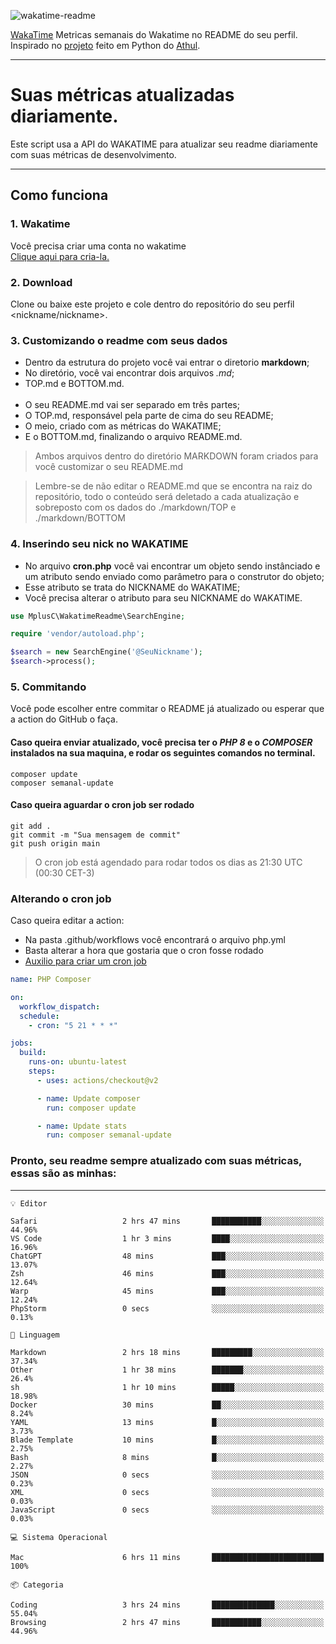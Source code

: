 ![wakatime-readme](https://socialify.git.ci/bymatheus/wakatime-readme/image?description=1&descriptionEditable=M%C3%A9tricas%20semanais%20do%20Wakatime%20no%20seu%20README%20de%20perfil.&font=KoHo&forks=1&language=1&owner=1&pattern=Signal&stargazers=1&theme=Dark)

[WakaTime](https://wakatime.com) Metricas semanais do Wakatime no README do seu perfil. <br>
Inspirado no [projeto](https://github.com/athul/waka-readme) feito em Python do [Athul](https://github.com/athul).
___

# Suas métricas atualizadas diariamente.
Este script usa a API do WAKATIME para atualizar seu readme diariamente com suas métricas de desenvolvimento.

___

## Como funciona

### 1. Wakatime
Você precisa criar uma conta no wakatime <br>
[Clique aqui para cria-la.](https://wakatime.com) 

### 2. Download
Clone ou baixe este projeto e cole dentro do repositório do seu perfil <nickname/nickname>.

### 3. Customizando o readme com seus dados
- Dentro da estrutura do projeto você vai entrar o diretorio **markdown**;  
- No diretório, você vai encontrar dois arquivos *.md*;
- TOP.md e BOTTOM.md.
<br><br>
- O seu README.md vai ser separado em três partes; 
- O TOP.md, responsável pela parte de cima do seu README;
- O meio, criado com as métricas do WAKATIME;
- E o BOTTOM.md, finalizando o arquivo README.md.<br>

> Ambos arquivos dentro do diretório MARKDOWN foram criados para você customizar o seu README.md

> Lembre-se de não editar o README.md que se encontra na raiz do repositório, todo o conteúdo será deletado a cada atualização e sobreposto com os dados do ./markdown/TOP e ./markdown/BOTTOM

### 4. Inserindo seu nick no WAKATIME
- No arquivo **cron.php** você vai encontrar um objeto sendo instânciado e um atributo sendo enviado como parâmetro para o construtor do objeto;
- Esse atributo se trata do NICKNAME do WAKATIME;
- Você precisa alterar o atributo para seu NICKNAME do WAKATIME.

```php
use MplusC\WakatimeReadme\SearchEngine;

require 'vendor/autoload.php';

$search = new SearchEngine('@SeuNickname');
$search->process();
```

### 5. Commitando
Você pode escolher entre commitar o README já atualizado ou esperar que a action do GitHub o faça. <br>

#### Caso queira enviar atualizado, você precisa ter o *PHP 8* e o *COMPOSER* instalados na sua maquina, e rodar os seguintes comandos no terminal.
```composer
composer update
composer semanal-update 
```

#### Caso queira aguardar o cron job ser rodado 
```git 
git add .
git commit -m "Sua mensagem de commit"
git push origin main
```

>O cron job está agendado para rodar todos os dias as 21:30 UTC (00:30 CET-3) 

### Alterando o cron job
Caso queira editar a action:

- Na pasta .github/workflows você encontrará o arquivo php.yml
- Basta alterar a hora que gostaria que o cron fosse rodado
- [Auxilio para criar um cron job](https://crontab.guru)

```yml
name: PHP Composer

on:
  workflow_dispatch:
  schedule:
    - cron: "5 21 * * *"

jobs:
  build:
    runs-on: ubuntu-latest
    steps:
      - uses: actions/checkout@v2

      - name: Update composer
        run: composer update

      - name: Update stats
        run: composer semanal-update
```

### Pronto, seu readme sempre atualizado com suas métricas, essas são as minhas:

___
```text
💡 Editor

Safari                   2 hrs 47 mins       ███████████░░░░░░░░░░░░░░     44.96%
VS Code                  1 hr 3 mins         ████░░░░░░░░░░░░░░░░░░░░░     16.96%
ChatGPT                  48 mins             ███░░░░░░░░░░░░░░░░░░░░░░     13.07%
Zsh                      46 mins             ███░░░░░░░░░░░░░░░░░░░░░░     12.64%
Warp                     45 mins             ███░░░░░░░░░░░░░░░░░░░░░░     12.24%
PhpStorm                 0 secs              ░░░░░░░░░░░░░░░░░░░░░░░░░      0.13%
```
```text
💬 Linguagem

Markdown                 2 hrs 18 mins       █████████░░░░░░░░░░░░░░░░     37.34%
Other                    1 hr 38 mins        ███████░░░░░░░░░░░░░░░░░░      26.4%
sh                       1 hr 10 mins        █████░░░░░░░░░░░░░░░░░░░░     18.98%
Docker                   30 mins             ██░░░░░░░░░░░░░░░░░░░░░░░      8.24%
YAML                     13 mins             █░░░░░░░░░░░░░░░░░░░░░░░░      3.73%
Blade Template           10 mins             █░░░░░░░░░░░░░░░░░░░░░░░░      2.75%
Bash                     8 mins              █░░░░░░░░░░░░░░░░░░░░░░░░      2.27%
JSON                     0 secs              ░░░░░░░░░░░░░░░░░░░░░░░░░      0.23%
XML                      0 secs              ░░░░░░░░░░░░░░░░░░░░░░░░░      0.03%
JavaScript               0 secs              ░░░░░░░░░░░░░░░░░░░░░░░░░      0.03%
```
```text
💻 Sistema Operacional

Mac                      6 hrs 11 mins       █████████████████████████       100%
```
```text
📦 Categoria

Coding                   3 hrs 24 mins       ██████████████░░░░░░░░░░░     55.04%
Browsing                 2 hrs 47 mins       ███████████░░░░░░░░░░░░░░     44.96%
```
